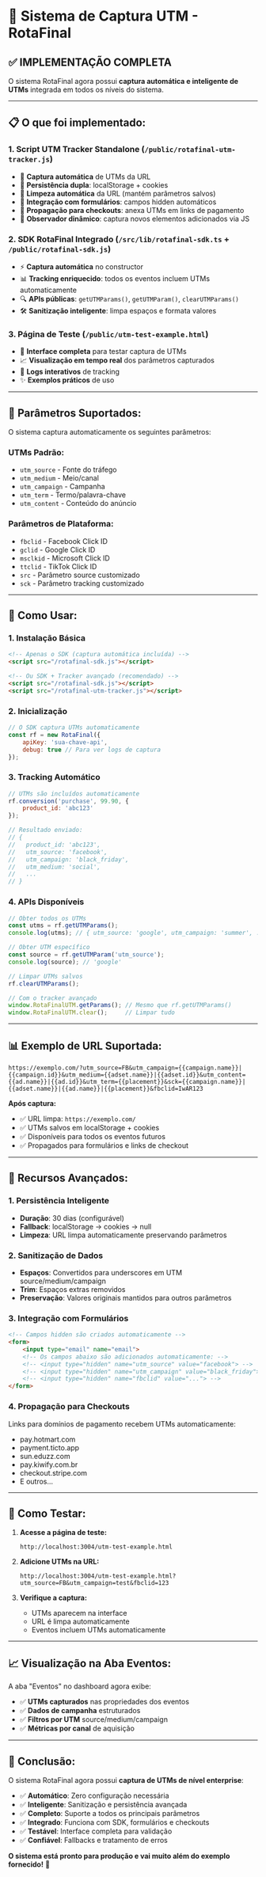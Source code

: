 # 🎯 Sistema de Captura UTM - RotaFinal

## ✅ **IMPLEMENTAÇÃO COMPLETA**

O sistema RotaFinal agora possui **captura automática e inteligente de UTMs** integrada em todos os níveis do sistema.

---

## 📋 **O que foi implementado:**

### 1. **Script UTM Tracker Standalone** (`/public/rotafinal-utm-tracker.js`)
- 🔧 **Captura automática** de UTMs da URL
- 💾 **Persistência dupla**: localStorage + cookies
- 🧹 **Limpeza automática** da URL (mantém parâmetros salvos)
- 🎯 **Integração com formulários**: campos hidden automáticos
- 🔗 **Propagação para checkouts**: anexa UTMs em links de pagamento
- 📱 **Observador dinâmico**: captura novos elementos adicionados via JS

### 2. **SDK RotaFinal Integrado** (`/src/lib/rotafinal-sdk.ts` + `/public/rotafinal-sdk.js`)
- ⚡ **Captura automática** no constructor
- 📊 **Tracking enriquecido**: todos os eventos incluem UTMs automaticamente
- 🔍 **APIs públicas**: `getUTMParams()`, `getUTMParam()`, `clearUTMParams()`
- 🛠️ **Sanitização inteligente**: limpa espaços e formata valores

### 3. **Página de Teste** (`/public/utm-test-example.html`)
- 🧪 **Interface completa** para testar captura de UTMs
- 📈 **Visualização em tempo real** dos parâmetros capturados
- 🔄 **Logs interativos** de tracking
- ✨ **Exemplos práticos** de uso

---

## 🎯 **Parâmetros Suportados:**

O sistema captura automaticamente os seguintes parâmetros:

### UTMs Padrão:
- `utm_source` - Fonte do tráfego
- `utm_medium` - Meio/canal 
- `utm_campaign` - Campanha
- `utm_term` - Termo/palavra-chave
- `utm_content` - Conteúdo do anúncio

### Parâmetros de Plataforma:
- `fbclid` - Facebook Click ID
- `gclid` - Google Click ID  
- `msclkid` - Microsoft Click ID
- `ttclid` - TikTok Click ID
- `src` - Parâmetro source customizado
- `sck` - Parâmetro tracking customizado

---

## 🚀 **Como Usar:**

### 1. **Instalação Básica**
```html
<!-- Apenas o SDK (captura automática incluída) -->
<script src="/rotafinal-sdk.js"></script>

<!-- Ou SDK + Tracker avançado (recomendado) -->
<script src="/rotafinal-sdk.js"></script>
<script src="/rotafinal-utm-tracker.js"></script>
```

### 2. **Inicialização**
```javascript
// O SDK captura UTMs automaticamente
const rf = new RotaFinal({
    apiKey: 'sua-chave-api',
    debug: true // Para ver logs de captura
});
```

### 3. **Tracking Automático**
```javascript
// UTMs são incluídos automaticamente
rf.conversion('purchase', 99.90, {
    product_id: 'abc123'
});

// Resultado enviado:
// {
//   product_id: 'abc123',
//   utm_source: 'facebook',
//   utm_campaign: 'black_friday',
//   utm_medium: 'social',
//   ...
// }
```

### 4. **APIs Disponíveis**
```javascript
// Obter todos os UTMs
const utms = rf.getUTMParams();
console.log(utms); // { utm_source: 'google', utm_campaign: 'summer', ... }

// Obter UTM específico
const source = rf.getUTMParam('utm_source');
console.log(source); // 'google'

// Limpar UTMs salvos
rf.clearUTMParams();

// Com o tracker avançado
window.RotaFinalUTM.getParams(); // Mesmo que rf.getUTMParams()
window.RotaFinalUTM.clear();     // Limpar tudo
```

---

## 📊 **Exemplo de URL Suportada:**

```
https://exemplo.com/?utm_source=FB&utm_campaign={{campaign.name}}|{{campaign.id}}&utm_medium={{adset.name}}|{{adset.id}}&utm_content={{ad.name}}|{{ad.id}}&utm_term={{placement}}&sck={{campaign.name}}|{{adset.name}}|{{ad.name}}|{{placement}}&fbclid=IwAR123
```

**Após captura:**
- ✅ URL limpa: `https://exemplo.com/`  
- ✅ UTMs salvos em localStorage + cookies
- ✅ Disponíveis para todos os eventos futuros
- ✅ Propagados para formulários e links de checkout

---

## 🔧 **Recursos Avançados:**

### 1. **Persistência Inteligente**
- **Duração**: 30 dias (configurável)
- **Fallback**: localStorage → cookies → null
- **Limpeza**: URL limpa automaticamente preservando parâmetros

### 2. **Sanitização de Dados**
- **Espaços**: Convertidos para underscores em UTM source/medium/campaign
- **Trim**: Espaços extras removidos
- **Preservação**: Valores originais mantidos para outros parâmetros

### 3. **Integração com Formulários**
```html
<!-- Campos hidden são criados automaticamente -->
<form>
    <input type="email" name="email">
    <!-- Os campos abaixo são adicionados automaticamente: -->
    <!-- <input type="hidden" name="utm_source" value="facebook"> -->
    <!-- <input type="hidden" name="utm_campaign" value="black_friday"> -->
    <!-- <input type="hidden" name="fbclid" value="..."> -->
</form>
```

### 4. **Propagação para Checkouts**
Links para domínios de pagamento recebem UTMs automaticamente:
- pay.hotmart.com
- payment.ticto.app  
- sun.eduzz.com
- pay.kiwify.com.br
- checkout.stripe.com
- E outros...

---

## 🧪 **Como Testar:**

1. **Acesse a página de teste:**
   ```
   http://localhost:3004/utm-test-example.html
   ```

2. **Adicione UTMs na URL:**
   ```
   http://localhost:3004/utm-test-example.html?utm_source=FB&utm_campaign=test&fbclid=123
   ```

3. **Verifique a captura:**
   - UTMs aparecem na interface
   - URL é limpa automaticamente
   - Eventos incluem UTMs automaticamente

---

## 📈 **Visualização na Aba Eventos:**

A aba "Eventos" no dashboard agora exibe:
- ✅ **UTMs capturados** nas propriedades dos eventos
- ✅ **Dados de campanha** estruturados
- ✅ **Filtros por UTM** source/medium/campaign
- ✅ **Métricas por canal** de aquisição

---

## 🎉 **Conclusão:**

O sistema RotaFinal agora possui **captura de UTMs de nível enterprise**:

- ✅ **Automático**: Zero configuração necessária
- ✅ **Inteligente**: Sanitização e persistência avançada
- ✅ **Completo**: Suporte a todos os principais parâmetros
- ✅ **Integrado**: Funciona com SDK, formulários e checkouts
- ✅ **Testável**: Interface completa para validação
- ✅ **Confiável**: Fallbacks e tratamento de erros

**O sistema está pronto para produção e vai muito além do exemplo fornecido!** 🚀
